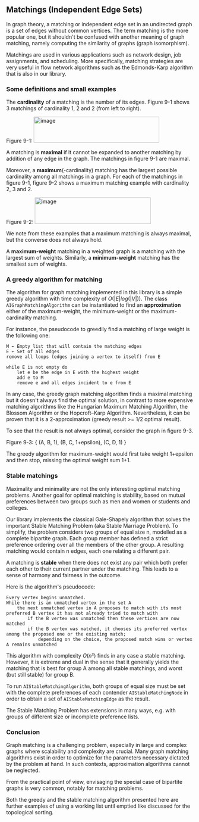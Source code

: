 ## Matchings (Independent Edge Sets)
In graph theory, a matching or independent edge set in an undirected graph is a set of edges without common vertices. 
The term matching is the more popular one, but it shouldn't be confused with another meaning of graph matching, namely computing the similarity of graphs (graph isomorphism).

Matchings are used in various applications such as network design, job assignments, and scheduling. 
More specifically, matching strategies are very useful in flow network algorithms such as the Edmonds-Karp algorithm that is also in our library.

### Some definitions and small examples
The **cardinality** of a matching is the number of its edges. Figure 9-1 shows 3 matchings of cardinality 1, 2 and 2 (from left to right).

Figure 9-1: <img width="338" height="70" alt="image" src="https://github.com/user-attachments/assets/b7e53772-9506-4116-832d-7c0607fff34b" />

A matching is **maximal** if it cannot be expanded to another matching by addition of any edge in the graph.
The matchings in figure 9-1 are maximal.

Moreover, a **maximum**(-cardinality) matching has the largest possible cardinality among all matchings in a graph.
For each of the matchings in figure 9-1, figure 9-2 shows a maximum matching example with cardinality 2, 3 and 2.

Figure 9-2: <img width="312" height="71" alt="image" src="https://github.com/user-attachments/assets/53485f3d-28e5-4f17-b072-790cbaba5552" />

We note from these examples that a maximum matching is always maximal, but the converse does not always hold.

A **maximum-weight** matching in a weighted graph is a matching with the largest sum of weights. 
Similarly, a **minimum-weight** matching has the smallest sum of weights.

### A greedy algorithm for matching
The algorithm for graph matching implemented in this library is a simple greedy algorithm with time complexity of $O(|E|log(|V|))$.
The class ```AIGraphMatchingAlgorithm``` can be instantiated to find an **approximation** either of the maximum-weight, the minimum-weight or the maximum-cardinality matching.

For instance, the pseudocode to greedily find a matching of large weight is the following one:
```
M ← Empty list that will contain the matching edges
E ← Set of all edges
remove all loops (edges joining a vertex to itself) from E

while E is not empty do
    let e be the edge in E with the highest weight
    add e to M
    remove e and all edges incident to e from E
```
In any case, the greedy graph matching algorithm finds a maximal matching but it doesn't always find the optimal solution, in contrast to more expensive matching algorithms like the Hungarian Maximum Matching Algorithm, the Blossom Algorithm or the Hopcroft–Karp Algorithm.
Nevertheless, it can be proven that it is a 2-approximation (greedy result >= 1/2 optimal result).

To see that the result is not always optimal, consider the graph in figure 9-3.

Figure 9-3: { (A, B, 1), (B, C, 1+epsilon), (C, D, 1) }

The greedy algorithm for maximum-weight would first take weight 1+epsilon and then stop, missing the optimal weight sum 1+1.

### Stable matchings
Maximality and minimality are not the only interesting optimal matching problems.
Another goal for optimal matching is stability, based on mutual preferences between two groups such as men and women or students and colleges.

Our library implements the classical Gale-Shapely algorithm that solves the important Stable Matching Problem (aka Stable Marriage Problem).
To simplify, the problem considers two groups of equal size n, modelled as a complete bipartite graph.
Each group member has defined a strict preference ordering over all the members of the other group.
A resulting matching would contain n edges, each one relating a different pair.

A matching is **stable** when there does not exist any pair which both prefer each other to their current partner under the matching.
This leads to a sense of harmony and fairness in the outcome. 

Here is the algorithm's pseudocode:
```
Every vertex begins unmatched.
While there is an unmatched vertex in the set A
    the next unmatched vertex in A proposes to match with its most preferred B vertex it has not already tried to match with
        if the B vertex was unmatched then these vertices are now matched
        if the B vertex was matched, it chooses its preferred vertex among the proposed one or the existing match;
            depending on the choice, the proposed match wins or vertex A remains unmatched
```
This algorithm with complexity $O(n²)$ finds in any case a stable matching. However, it is extreme and dual in the sense that it generally yields the matching that is best for group A among all stable matchings, and worst (but still stable) for group B.

To run ```AIStableMatchingAlgorithm```, both groups of equal size must be set with the complete preferences of each contender ```AIStableMatchingNode``` in order to obtain a set of ```AIStableMatchingEdge``` as the result. 

The Stable Matching Problem has extensions in many ways, e.g. with groups of different size or incomplete preference lists. 
### Conclusion
Graph matching is a challenging problem, especially in large and complex graphs where scalability and complexity are crucial.
Many graph matching algorithms exist in order to optimize for the parameters necessary dictated by the problem at hand.
In such contexts, approximation algorithms cannot be neglected.

From the practical point of view, envisaging the special case of bipartite graphs is very common, notably for matching problems.

Both the greedy and the stable matching algorithm presented here are further examples of using a working list until emptied like discussed for the topological sorting.
